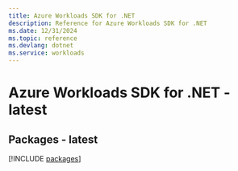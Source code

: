```yaml
---
title: Azure Workloads SDK for .NET
description: Reference for Azure Workloads SDK for .NET
ms.date: 12/31/2024
ms.topic: reference
ms.devlang: dotnet
ms.service: workloads
---
```

# Azure Workloads SDK for .NET - latest
## Packages - latest
[!INCLUDE [packages](workloads-index.md)]